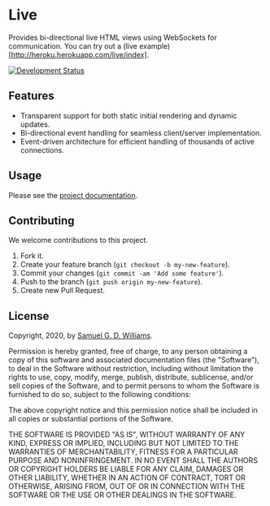 # Live

Provides bi-directional live HTML views using WebSockets for communication. You can try out a (live example)[http://heroku.herokuapp.com/live/index].

[![Development Status](https://github.com/socketry/live/workflows/Development/badge.svg)](https://github.com/socketry/live/actions?workflow=Development)

## Features

  - Transparent support for both static initial rendering and dynamic updates.
  - Bi-directional event handling for seamless client/server implementation.
  - Event-driven architecture for efficient handling of thousands of active connections.

## Usage

Please see the [project documentation](https://socketry.github.io/live).

## Contributing

We welcome contributions to this project.

1.  Fork it.
2.  Create your feature branch (`git checkout -b my-new-feature`).
3.  Commit your changes (`git commit -am 'Add some feature'`).
4.  Push to the branch (`git push origin my-new-feature`).
5.  Create new Pull Request.

## License

Copyright, 2020, by [Samuel G. D. Williams](https://www.codeotaku.com).

Permission is hereby granted, free of charge, to any person obtaining a copy
of this software and associated documentation files (the "Software"), to deal
in the Software without restriction, including without limitation the rights
to use, copy, modify, merge, publish, distribute, sublicense, and/or sell
copies of the Software, and to permit persons to whom the Software is
furnished to do so, subject to the following conditions:

The above copyright notice and this permission notice shall be included in
all copies or substantial portions of the Software.

THE SOFTWARE IS PROVIDED "AS IS", WITHOUT WARRANTY OF ANY KIND, EXPRESS OR
IMPLIED, INCLUDING BUT NOT LIMITED TO THE WARRANTIES OF MERCHANTABILITY,
FITNESS FOR A PARTICULAR PURPOSE AND NONINFRINGEMENT. IN NO EVENT SHALL THE
AUTHORS OR COPYRIGHT HOLDERS BE LIABLE FOR ANY CLAIM, DAMAGES OR OTHER
LIABILITY, WHETHER IN AN ACTION OF CONTRACT, TORT OR OTHERWISE, ARISING FROM,
OUT OF OR IN CONNECTION WITH THE SOFTWARE OR THE USE OR OTHER DEALINGS IN
THE SOFTWARE.
